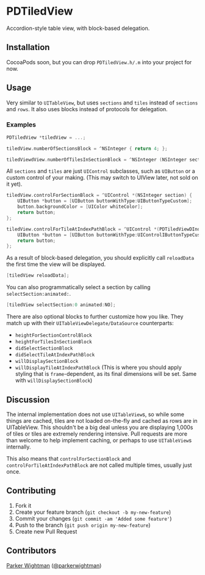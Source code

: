 PDTiledView
===========

Accordion-style table view, with block-based delegation.

## Installation

CocoaPods soon, but you can drop `PDTiledView.h/.m` into your project for now.

## Usage

Very similar to `UITableView`, but uses `sections` and `tiles` instead of `sections` and `rows`. It also uses blocks instead of protocols for delegation.

### Examples

```objective-c
PDTiledView *tiledView = ...;

tiledView.numberOfSectionsBlock = ^NSInteger { return 4; };

tiledViewdView.numberOfTilesInSectionBlock = ^NSInteger (NSInteger section) { return 20; };
```

All `sections` and `tiles` are just `UIControl` subclasses, such as `UIButton` or a custom control of your making. (This may switch to UIView later, not sold on it yet).

```objective-c
tiledView.controlForSectionBlock = ^UIControl *(NSInteger section) {
    UIButton *button = [UIButton buttonWithType:UIButtonTypeCustom];
    button.backgroundColor = [UIColor whiteColor];
    return button;
};

tiledView.controlForTileAtIndexPathBlock = ^UIControl *(PDTiledViewDIndexPath indexPath) {
    UIButton *button = [UIButton buttonWithType:UIControlIButtonTypeCustom];
    return button;
};
```

As a result of block-based delegation, you should explicitly call `reloadData` the first time the view will be displayed.

```objective-c
[tiledView reloadData];
```

You can also programmatically select a section by calling `selectSection:animated:`.

```objective-c
[tiledView selectSection:0 animated:NO];
```

There are also optional blocks to further customize how you like. They match up with their `UITableViewDelegate/DataSource` counterparts:

* `heightForSectionControlBlock`
* `heightForTilesInSectionBlock`
* `didSelectSectionBlock`
* `didSelectTileAtIndexPathBlock`
* `willDisplaySectionBlock` 
* `willDisplayTileAtIndexPathBlock` (This is where you should apply styling that is `frame`-dependent, as its final dimensions will be set. Same with `willDisplaySectionBlock`)

## Discussion

The internal implementation does not use `UITableView`s, so while some things are cached, tiles are not loaded on-the-fly and cached as rows are in UITableView. This shouldn't be a big deal unless you are displaying 1,000s of tiles or tiles are extremely rendering intensive. Pull requests are more than welcome to help implement caching, or perhaps to use `UITableView`s internally.

This also means that `controlForSectionBlock` and `controlForTileAtIndexPathBlock` are not called multiple times, usually just once.

## Contributing

1. Fork it
2. Create your feature branch (`git checkout -b my-new-feature`)
3. Commit your changes (`git commit -am 'Added some feature'`)
4. Push to the branch (`git push origin my-new-feature`)
5. Create new Pull Request

## Contributors

[Parker Wightman](https://github.com/pwightman) ([@parkerwightman](http://twitter.com/parkerwightman))
